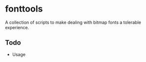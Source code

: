 # fonttools

A collection of scripts to make dealing with bitmap fonts a tolerable experience.

## Todo

* Usage
